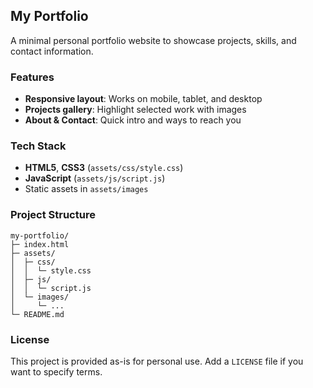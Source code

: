 ## My Portfolio

A minimal personal portfolio website to showcase projects, skills, and contact information.

### Features
- **Responsive layout**: Works on mobile, tablet, and desktop
- **Projects gallery**: Highlight selected work with images
- **About & Contact**: Quick intro and ways to reach you

### Tech Stack
- **HTML5**, **CSS3** (`assets/css/style.css`)
- **JavaScript** (`assets/js/script.js`)
- Static assets in `assets/images`

### Project Structure
```
my-portfolio/
├─ index.html
├─ assets/
│  ├─ css/
│  │  └─ style.css
│  ├─ js/
│  │  └─ script.js
│  └─ images/
│     └─ ...
└─ README.md
```
### License
This project is provided as-is for personal use. Add a `LICENSE` file if you want to specify terms.


